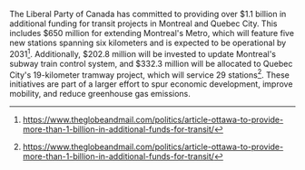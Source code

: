 The Liberal Party of Canada has committed to providing over $1.1 billion in additional funding for transit projects in Montreal and Quebec City. This includes $650 million for extending Montreal's Metro, which will feature five new stations spanning six kilometers and is expected to be operational by 2031[^1]. Additionally, $202.8 million will be invested to update Montreal's subway train control system, and $332.3 million will be allocated to Quebec City's 19-kilometer tramway project, which will service 29 stations[^2]. These initiatives are part of a larger effort to spur economic development, improve mobility, and reduce greenhouse gas emissions.

[^1]: https://www.theglobeandmail.com/politics/article-ottawa-to-provide-more-than-1-billion-in-additional-funds-for-transit/
[^2]: https://www.theglobeandmail.com/politics/article-ottawa-to-provide-more-than-1-billion-in-additional-funds-for-transit/
